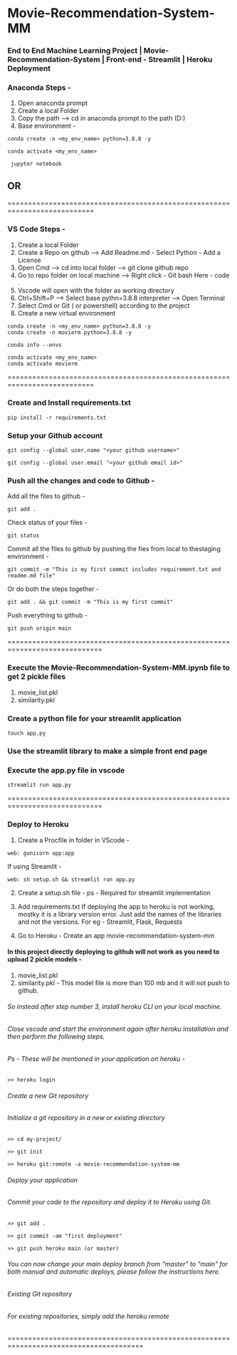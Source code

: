 # Movie-Recommendation-System-MM

### End to End Machine Learning Project | Movie-Recommendation-System | Front-end - Streamlit | Heroku Deployment 


### Anaconda Steps - 

1. Open anaconda prompt
2. Create a local Folder
3. Copy the path --> cd in anaconda prompt to the path (D:\)
4. Base environment - 
```
conda create -n <my_env_name> python=3.8.8 -y
```
```
conda activate <my_env_name>
```
```
 jupyter notebook
```

## OR

===========================================================================

### VS Code Steps - 

1. Create a local Folder
2. Create a Repo on github --> Add Readme.md - Select Python - Add a License
3. Open Cmd --> cd into local folder --> git clone github repo
4. Go to repo folder on local machine --> Right click - Git bash Here - code .
5. Vscode will open with the folder as working directory
6. Ctrl+Shift+P --> Select base pythn=3.8.8 interpreter --> Open Terminal
7. Select Cmd or Git ( or powershell)  according to the project
8. Create a new virtual environment

```
conda create -n <my_env_name> python=3.8.8 -y
conda create -n movierm python=3.8.8 -y
```
```
conda info --envs
```
```
conda activate <my_env_name>
conda activate movierm
```
===========================================================================

### Create and Install requirements.txt
```
pip install -r requirements.txt
```

### Setup your Github account
```
git config --global user.name "<your github username>"
```
```
git config --global user.email "<your github email id>"
```

### Push all the changes and code to Github -
Add all the files to github - 
```
git add .
```

Check status of your files -
```
git status
```

Commit all the files to github by pushing the fies from local to  thestaging environment -
```
git commit -m "This is my first commit includes requirement.txt and readme.md file"
```

Or do both the steps together -
```
git add . && git commit -m "This is my first commit"
```

Push everything to github -
```
git push origin main
```
=============================================================================

### Execute the Movie-Recommendation-System-MM.ipynb file to get 2 pickle files
1. movie_list.pkl 
2. similarity.pkl

### Create a python file for your streamlit application
```
touch app.py
````

### Use the streamlit library to make a simple front end page
### Execute the app.py file in vscode
```
streamlit run app.py
```

=============================================================================

### Deploy to Heroku
1. Create a Procfile in folder in VScode -
```
web: gunicorn app:app
```

If using Streamlit -
```
web: sh setup.sh && streamlit run app.py
```

2. Create a setup.sh file -
ps - Required for streamlit implementation

3. Add requirements.txt 
If deploying the app to heroku is not working, mostky it is a library version error.
Just add the names of the libraries and not the versions.
For eg - Streamlit, Flask, Requests

4. Go to Heroku - Create an app movie-recommendation-system-mm

#### In this project directly deploying to github will not work as you need to upload 2 pickle models -
1. movie_list.pkl 
2. similarity.pkl - This model file is more than 100 mb and it will not push to github.

###### So instead after step number 3, install heroku CLI on your local machine.
###### Close vscode and start the environment again after heroku installation and then perform the following steps.
###### Ps - These will be mentioned in your application on heroku -

```
>> heroku login
```
###### Create a new Git repository
###### Initialize a git repository in a new or existing directory
```
>> cd my-project/
`````
```
>> git init
```
```
>> heroku git:remote -a movie-recommendation-system-mm
```

###### Deploy your application
###### Commit your code to the repository and deploy it to Heroku using Git.

```
>> git add .
```
```
>> git commit -am "first deployment"
```
```
>> git push heroku main (or master)
```
###### You can now change your main deploy branch from "master" to "main" for both manual and automatic deploys, please follow the instructions here.
###### Existing Git repository
###### For existing repositories, simply add the heroku remote

=======================================================================================
